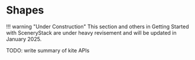 # Shapes

!!! warning "Under Construction"
    This section and others in Getting Started with SceneryStack are under heavy revisement
    and will be updated in January 2025.

TODO: write summary of kite APIs

